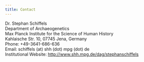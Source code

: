 ```yaml
---
title: Contact
---
```


Dr. Stephan Schiffels<br>
Department of Archaeogenetics<br>
Max Planck Institute for the Science of Human History<br>
Kahlaische Str. 10, 07745 Jena, Germany<br>
Phone: +49-3641-686-636<br>
Email: schiffels (at) shh (dot) mpg (dot) de<br>
Institutional Website: http://www.shh.mpg.de/dag/stephanschiffels